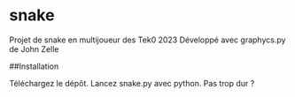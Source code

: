 # snake
Projet de snake en multijoueur des Tek0 2023
Développé avec graphycs.py de John Zelle

##Installation

Téléchargez le dépôt. Lancez snake.py avec python. Pas trop dur ?
